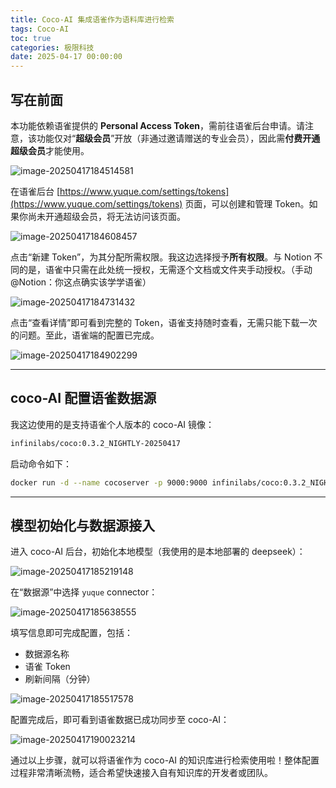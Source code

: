 ```yaml
---
title: Coco-AI 集成语雀作为语料库进行检索
tags: Coco-AI
toc: true
categories: 极限科技
date: 2025-04-17 00:00:00
---
```


## 写在前面

本功能依赖语雀提供的 **Personal Access Token**，需前往语雀后台申请。请注意，该功能仅对“**超级会员**”开放（非通过邀请赠送的专业会员），因此需**付费开通超级会员**才能使用。

![image-20250417184514581](https://i-blog.csdnimg.cn/img_convert/9dcff39428dc237b4d64d335581c639a.png)

<!-- more -->

在语雀后台 [https://www.yuque.com/settings/tokens](https://www.yuque.com/settings/tokens) 页面，可以创建和管理 Token。如果你尚未开通超级会员，将无法访问该页面。

![image-20250417184608457](https://i-blog.csdnimg.cn/img_convert/bea31fcf969164e84ee2fe3f2d6369c8.png)

点击“新建 Token”，为其分配所需权限。我这边选择授予**所有权限**。与 Notion 不同的是，语雀中只需在此处统一授权，无需逐个文档或文件夹手动授权。（手动@Notion：你这点确实该学学语雀）

![image-20250417184731432](https://i-blog.csdnimg.cn/img_convert/ead66d3f26afbbef7c38090cc9fce07b.png)

点击“查看详情”即可看到完整的 Token，语雀支持随时查看，无需只能下载一次的问题。至此，语雀端的配置已完成。

![image-20250417184902299](https://i-blog.csdnimg.cn/img_convert/28763955430221a3ee7fddbd99907d66.png)

---

## coco-AI 配置语雀数据源

我这边使用的是支持语雀个人版本的 coco-AI 镜像：

```bash
infinilabs/coco:0.3.2_NIGHTLY-20250417
```

启动命令如下：

```bash
docker run -d --name cocoserver -p 9000:9000 infinilabs/coco:0.3.2_NIGHTLY-20250417
```

---

## 模型初始化与数据源接入

进入 coco-AI 后台，初始化本地模型（我使用的是本地部署的 deepseek）：

![image-20250417185219148](https://i-blog.csdnimg.cn/img_convert/bed53148f58ebe5a948886ef9cf2bd1b.png)

在“数据源”中选择 `yuque` connector：

![image-20250417185638555](https://i-blog.csdnimg.cn/img_convert/da27a1cab554f102fe25699a26415715.png)

填写信息即可完成配置，包括：

- 数据源名称
- 语雀 Token
- 刷新间隔（分钟）

![image-20250417185517578](https://i-blog.csdnimg.cn/img_convert/81c1fdbbdf5b0ea15c8a353f32474069.png)

配置完成后，即可看到语雀数据已成功同步至 coco-AI：

![image-20250417190023214](https://i-blog.csdnimg.cn/img_convert/1addbd79d3b08ee1bb9651da6d1849bd.png)

通过以上步骤，就可以将语雀作为 coco-AI 的知识库进行检索使用啦！整体配置过程非常清晰流畅，适合希望快速接入自有知识库的开发者或团队。
